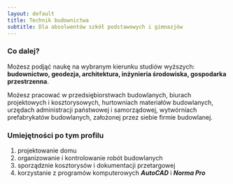 ```yaml
---
layout: default
title: Technik budownictwa
subtitle: Dla absolwentów szkół podstawowych i gimnazjów
---
```


### Co dalej?
Możesz podjąć naukę na wybranym kierunku studiów wyższych: **budownictwo, geodezja, architektura, inżynieria środowiska, gospodarka przestrzenna**.

Możesz pracować w przedsiębiorstwach budowlanych, biurach projektowych i kosztorysowych, hurtowniach materiałów budowlanych, urzędach administracji państwowej i samorządowej, wytwórniach prefabrykatów budowlanych, założonej przez siebie firmie budowlanej.

### Umiejętności po tym profilu
1. projektowanie domu
2. organizowanie i kontrolowanie robót budowlanych
3. sporządznie kosztorysów i dokumentacji przetargowej
4. korzystanie z programów komputerowych ***AutoCAD*** i ***Norma Pro***